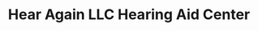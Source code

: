 ---
title: "Hear Again LLC Hearing Aid Center"
url: /zanesville/hear-again-llc-hearing-aid-center/
shop: hearing aids
---